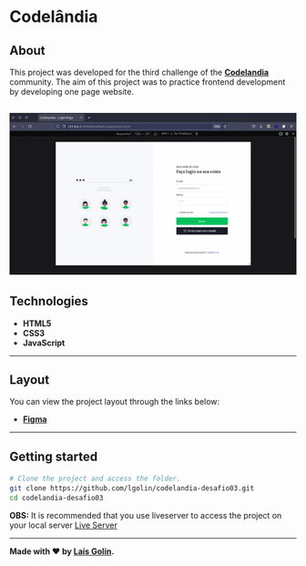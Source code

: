 # Codelândia

## About

This project was developed for the third challenge of the **[Codelandia](https://discord.com/invite/QevDJqCzaY)** community. The aim of this project was to practice frontend development by developing one page website.

## ![](img/image.gif)

## Technologies

- **HTML5**
- **CSS3**
- **JavaScript**

---

## Layout

You can view the project layout through the links below:

- **[Figma](https://www.figma.com/file/Yb9IBH56g7T1hdIyZ3BMNO/Desafios---Codel%C3%A2ndia?node-id=4588%3A37)**<br>

---

## Getting started

```bash
# Clone the project and access the folder.
git clone https://github.com/lgolin/codelandia-desafio03.git
cd codelandia-desafio03
```

**OBS:** It is recommended that you use liveserver to access the project on your local server [Live Server](https://marketplace.visualstudio.com/items?itemName=ritwickdey.LiveServer)

---

**Made with ❤ by [Laís Golin](https://github.com/lgolin/).**

